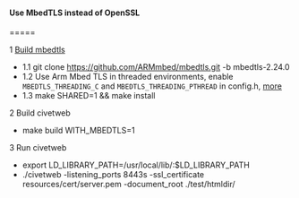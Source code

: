 #### Use MbedTLS instead of  OpenSSL
=====

1 [Build mbedtls](https://github.com/ARMmbed/mbedtls)

 - 1.1 git clone https://github.com/ARMmbed/mbedtls.git -b mbedtls-2.24.0
 - 1.2 Use Arm Mbed TLS in threaded environments, enable `MBEDTLS_THREADING_C` and `MBEDTLS_THREADING_PTHREAD` in config.h, [more](https://tls.mbed.org/kb/development/thread-safety-and-multi-threading)
 - 1.3 make SHARED=1 && make install

2 Build civetweb

 - make build WITH_MBEDTLS=1

3 Run civetweb
 - export LD_LIBRARY_PATH=/usr/local/lib/:$LD_LIBRARY_PATH
 - ./civetweb  -listening_ports 8443s  -ssl_certificate resources/cert/server.pem  -document_root ./test/htmldir/
